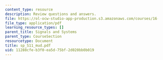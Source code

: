 ```yaml
---
content_type: resource
description: Review questions and answers.
file: https://ol-ocw-studio-app-production.s3.amazonaws.com/courses/16-01-unified-engineering-i-ii-iii-iv-fall-2005-spring-2006/11288cfeb3f0ea5d75bf2d020bb0b019_sp_S11_mud.pdf
file_type: application/pdf
learning_resource_types: []
parent_title: Signals and Systems
parent_type: CourseSection
resourcetype: Document
title: sp_S11_mud.pdf
uid: 11288cfe-b3f0-ea5d-75bf-2d020bb0b019
---
```

